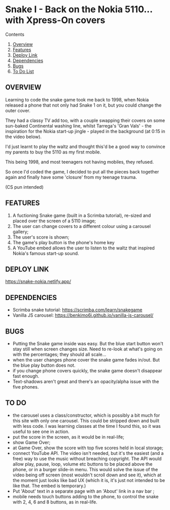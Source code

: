 # Snake I - Back on the Nokia 5110... with Xpress-On covers

Contents

1. [Overview](#overview)
2. [Features](#features)
3. [Deploy Link](#deploy)
4. [Dependencies](#dependencies)
5. [Bugs](#bugs)
6. [To Do List](#todo)


## OVERVIEW <a name="overview"></a>
Learning to code the snake game took me back to 1998, when Nokia released a phone that not only had Snake 1 on it, but you could change the outer cover.

They had a classy TV add too, with a couple swapping their covers on some sun-baked Continental washing line, whilst Tarrega's 'Gran Vals' - the inspiration for the Nokia start-up jingle - played in the background (at 0:15 in the video below).

I'd just learnt to play the waltz and thought this'd be a good way to convince my parents to buy the 5110 as my first mobile.

This being 1998, and most teenagers not having mobiles, they refused.

So once I'd coded the game, I decided to put all the pieces back together again and finally have some 'closure' from my teenage trauma.

(CS pun intended)


## FEATURES <a name="features"></a>

1. A fuctioning Snake game (built in a Scrimba tutorial), re-sized and placed over the screen of a 5110 image;
2. The user can change covers to a different colour using a carousel gallery;
3. The user's score is shown;
4. The game's play button is the phone's home key
5. A YouTube embed allows the user to listen to the waltz that inspired Nokia's famous start-up sound.


## DEPLOY LINK

https://snake-nokia.netlify.app/


## DEPENDENCIES <a name="dependencies"></a>

- Scrimba snake tutorial: https://scrimba.com/learn/snakegame
- Vanilla JS carousel: https://benkimo6i.github.io/vanilla-js-carousel/


## BUGS <a name="bugs"></a>

- Putting the Snake game inside was easy. But the blue start button won't stay still when screen changes size. Need to re-look at what's going on with the percentages; they should all scale...
- when the user changes phone cover the snake game fades in/out. But the blue play button does not.
- if you change phone covers quickly, the snake game doesn't disappear fast enough.
- Text-shadows aren't great and there's an opacity/alpha issue with the five phones.


## TO DO <a name="todo"></a>

- the carousel uses a class/constructor, which is possibly a bit much for this site with only one carousel. This could be stripped down and built with less code. I was learning classes at the time I found this, so it was useful to see one in action.
- put the score in the screen, as it would be in real-life;
- show Game Over;
- at Game Over, show the score with top five scores held in local storage;
- connect YouTube API. The video isn't needed, but it's the easiest (and a free) way to use the music without breaching copyright. The API would allow play, pause, loop, volume etc buttons to be placed above the phone, or in a burger slide-in menu. This would solve the issue of the video being off screen (most wouldn't scroll down and see it), which at the moment just looks like bad UX (which it is, it's just not intended to be like that. The embed is temporary.)
- Put 'About' text in a separate page with an 'About' link in a nav bar ;
- mobile needs touch buttons adding to the phone, to control the snake with 2, 4, 6 and 8 buttons, as in real-life.